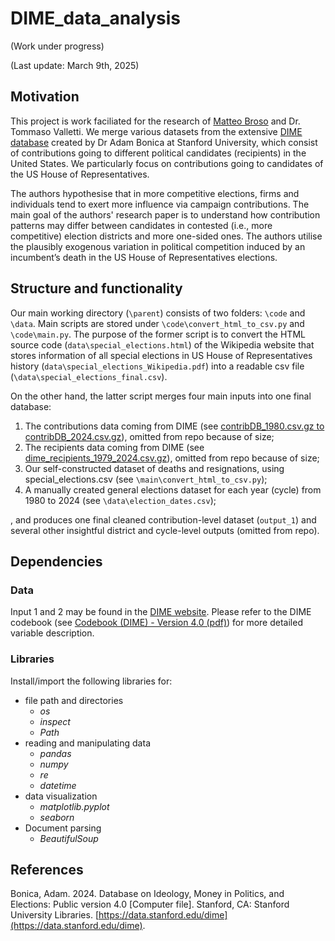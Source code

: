 # DIME_data_analysis

(Work under progress)

(Last update: March 9th, 2025)

## Motivation

This project is work faciliated for the research of [Matteo Broso](https://github.com/Mbroso21) and Dr. Tommaso Valletti. We merge various datasets from the extensive [DIME database](https://data.stanford.edu/dime) created by Dr Adam Bonica at Stanford University, which consist of contributions going to different political candidates (recipients) in the United States. We particularly focus on contributions going to candidates of the US House of Representatives. 

The authors hypothesise that in more competitive elections, firms and individuals tend to exert more influence via campaign contributions. The main goal of the authors' research paper is to understand how contribution patterns may differ between candidates in contested (i.e., more competitive) election districts and more one-sided ones. The authors utilise the plausibly exogenous variation in political competition induced by an incumbent’s death in the US House of Representatives elections. 

## Structure and functionality

Our main working directory (`\parent`) consists of two folders: `\code` and `\data`. Main scripts are stored under `\code\convert_html_to_csv.py` and `\code\main.py`. The purpose of the former script is to convert the HTML source code (`data\special_elections.html`) of the Wikipedia website that stores information of all special elections in US House of Representatives history (`data\special_elections_Wikipedia.pdf`) into a readable csv file (`\data\special_elections_final.csv`). 

On the other hand, the latter script merges four main inputs into one final database:

1. The contributions data coming from DIME (see [contribDB_1980.csv.gz to contribDB_2024.csv.gz](https://data.stanford.edu/dime)), omitted from repo because of size;
2. The recipients data coming from DIME (see [dime_recipients_1979_2024.csv.gz](https://data.stanford.edu/dime)), omitted from repo because of size;
3. Our self-constructed dataset of deaths and resignations, using special_elections.csv (see `\main\convert_html_to_csv.py`);
4. A manually created general elections dataset for each year (cycle) from 1980 to 2024 (see `\data\election_dates.csv`);

, and produces one final cleaned contribution-level dataset (`output_1`) and several other insightful district and cycle-level outputs (omitted from repo).

## Dependencies

### Data

Input 1 and 2 may be found in the [DIME website](https://data.stanford.edu/dime). Please refer to the DIME codebook (see [Codebook (DIME) - Version 4.0 (pdf)](https://data.stanford.edu/dime)) for more detailed variable description.

### Libraries

Install/import the following libraries for:

- file path and directories
  - *os*
  - *inspect*
  - *Path*
- reading and manipulating data
  - *pandas*
  - *numpy*
  - *re*
  - *datetime*
- data visualization
  - *matplotlib.pyplot* 
  - *seaborn* 
- Document parsing
  - *BeautifulSoup*

## References

Bonica, Adam. 2024. Database on Ideology, Money in Politics, and Elections: Public version 4.0 [Computer file]. Stanford, CA: Stanford University Libraries. [https://data.stanford.edu/dime](https://data.stanford.edu/dime).

